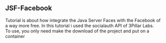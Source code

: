 <h2>JSF-Facebook</h2>
<p>
Tutorial is about how integrate the Java Server Faces with the Facebook of a way more free.
In this tutorial i used the socialauth API of 3Pillar Labs.<br/>
To use, you only need make the download of the project and put on a container
</p>
